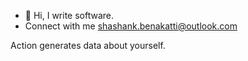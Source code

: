 - 👋 Hi, I write software.
- Connect with me shashank.benakatti@outlook.com


Action generates data about yourself.
